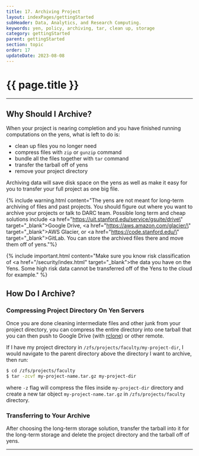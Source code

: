 ```yaml
---
title: 17. Archiving Project
layout: indexPages/gettingStarted
subHeader: Data, Analytics, and Research Computing.
keywords: yen, policy, archiving, tar, clean up, storage
category: gettingStarted
parent: gettingStarted
section: topic
order: 17
updateDate: 2023-08-08
---
```

# {{ page.title }}
---


## Why Should I Archive?

When your project is nearing completion and you have finished running computations on the yens, what is left to do is:
 - clean up files you no longer need
 - compress files with `zip` or `gunzip` command
 - bundle all the files together with `tar` command
 - transfer the tarball off of yens
 - remove your project directory
 
Archiving data will save disk space on the yens as well as make it easy for you to transfer your full project as one big file.

{% include warning.html content="The yens are not meant for long-term archiving of files and past projects. You should figure out where you want to archive your projects or talk to DARC team. Possible long term and cheap solutions include <a href=\"https://uit.stanford.edu/service/gsuite/drive\" target=\"_blank\">Google Drive</a>, <a href=\"https://aws.amazon.com/glacier/\" target=\"_blank\">AWS Glacier</a>, or <a href=\"https://code.stanford.edu/\" target=\"_blank\">GitLab</a>. You can store the archived files there and move them off of yens."%}

{% include important.html content="Make sure you know risk classification of <a href=\"/security/index.html\" target=\"_blank\">the data you have on the Yens</a>. Some high risk data cannot be transferred off of the Yens to the cloud for example." %}

## How Do I Archive?

### Compressing Project Directory On Yen Servers
Once you are done cleaning intermediate files and other junk from your project directory, you can compress the entire
directory into one tarball that you can then push to Google Drive (with <a href="/faqs/rclone.html" target="_blank">rclone</a>) or other remote.

If I have my project directory in `/zfs/projects/faculty/my-project-dir`, I would navigate to the parent directory above the directory I want to archive, then run:

```bash
$ cd /zfs/projects/faculty
$ tar -zcvf my-project-name.tar.gz my-project-dir
```
where `-z` flag will compress the files inside `my-project-dir` directory and create a new tar object `my-project-name.tar.gz` in `/zfs/projects/faculty` directory. 

### Transferring to Your Archive
After choosing the long-term storage solution, transfer the tarball into it for the long-term storage and delete the project directory and the tarball off of yens.


---
<a href="/gettingStarted/16_documentation.html"><span class="glyphicon glyphicon-menu-left fa-lg" style="float: left;"/></a> <a href="/gettingStarted/18_thankyou.html"><span class="glyphicon glyphicon-menu-right fa-lg" style="float: right;"/></a>
